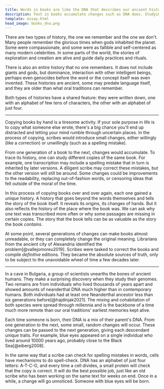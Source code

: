 ```yaml
---
title: Words in books are like the DNA that describes our ancient history
description: Text in books accumulate changes such as DNA does. Studying them can shed light onto part of the untold story of humanity. 
template: essay.html
head_image: books_dna.png
---
```

There are two types of history, the one we remember and the one we don't. Many people remember the glorious times when gods inhabited the planet. Some were compassionate, and some were as fallible and self-centered as many modern celebrities. In some parts of the world, the stories of exploration and creation are alive and guide daily practices and rituals. 

There is also an entire history that no one remembers. It does not include giants and gods, but dominance, interaction with other intelligent beings, perhaps even genocides before the word or the concept itself was even invented. These histories are ancient, some may predate language itself, and they are older than what oral traditions can remember. 

Both types of histories have a shared feature: they were written down, one with an alphabet of few tens of characters, the other with an alphabet of just four. 

---

Copying books by hand is a tiresome activity. If your sole purpose in life is to copy what someone else wrote, there's a big chance you'll end up distracted and letting your mind rumble through uncertain places. In the process of copying, scribes would introduce small changes, either willingly (like a correction) or unwillingly (such as a spelling mistake). 

From one generation of a book to the next, changes would accumulate. To trace its history, one can study different copies of the same book. For example, one transcription may include a spelling mistake that in turn is inherited by later versions. A diligent scribe may correct these mistakes, but the other version will still be around. Some changes could be improvements to the readability, replacing out-of-fashion words, or censoring ideas that fell outside of the moral of the time. 

In this process of copying books over and over again, each one gained a unique history. A history that goes beyond the words themselves and tells the story of the book itself. It reveals its origins, its changes of hands. But it also reflects the history of the place where the book was. We can ask why one text was transcribed more often or why some passages are missing in certain copies. The story that the book tells can be as valuable as the story the book *contains*.

At some point, several generations of changes can make books almost unreadable, or they can completely change the original meaning. Librarians from the ancient city of Alexandria identified the problem[@vallejomoreu2019]. Scribes were tasked to correct the books and compile *definitive* editions. They became the absolute sources of truth, only to be subject to the unavoidable wheel of time a few decades later. 

***

In a cave in Bulgaria, a group of scientists unearths the bones of ancient humans. They make a surprising discovery when they study their genomes. Two remains are from individuals who lived thousands of years apart and showed amounts of neanderthal DNA much higher than in contemporary humans. Both individuals had at least one Neanderthal ancestor less than six generations before[@hajdinjak2021]. The mixing and cohabitation of both species were spread through millennia and is the backbone of a time much more remote than our oral traditions' earliest memories kept alive. 

Each time someone is born, their DNA is a mix of their parent's DNA. From one generation to the next, some small, random changes will occur. These changes can be passed to the next generation, giving each descendant unique traits. For example, blue eyes appeared on a single individual who lived around 10000 years ago, probably close to the Black Sea[@eiberg2008]. 

In the same way that a scribe can check for spelling mistakes in words, cells have mechanisms to do spell-check. DNA has an alphabet of just four letters: A-T-C-G, and every time a cell divides, a small protein will check that the copy is correct. It will do the best possible job, just like an old scribe who has been working on the same text for weeks on end. Once in a while, a change will go unnoticed. Someone with blue eyes will be born. 
